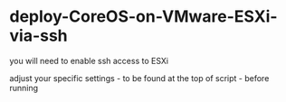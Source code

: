 # deploy-CoreOS-on-VMware-ESXi-via-ssh

you will need to enable ssh access to ESXi

adjust your specific settings - to be found at the top of script - before running
